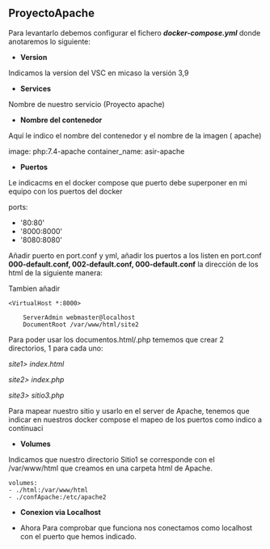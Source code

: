 ## ProyectoApache
Para levantarlo debemos configurar el fichero ***docker-compose.yml*** donde anotaremos lo siguiente:


* **Version**

Indicamos la version del VSC en micaso la versión 3,9

* **Services**

Nombre de nuestro servicio (Proyecto apache)

* **Nombre del contenedor**

Aquí le indico el nombre del contenedor y el nombre de la imagen ( apache)

image: php:7.4-apache
container_name: asir-apache

* **Puertos**

Le indicacms en el docker compose que puerto debe superponer en mi equipo con los puertos del docker

ports:
- '80:80'
- '8000:8000'
- '8080:8080'

Añadir puerto en port.conf y yml, añadir los puertos a los listen en port.conf **000-default.conf, 002-default.conf, 000-default.conf** la dirección de los html de la siguiente manera:

Tambien añadir  

```
<VirtualHost *:8000>
	
	ServerAdmin webmaster@localhost
	DocumentRoot /var/www/html/site2
```

Para poder usar los documentos.html/.php tememos que crear 2 directorios, 1 para cada uno:

_site1>
index.html_

_site2>
index.php_

_site3>
sitio3.php_

Para mapear nuestro sitio y usarlo en el server de Apache, tenemos que indicar en nuestros docker compose el mapeo de los puertos como indico a continuaci

* **Volumes**

Indicamos que nuestro directorio Sitio1 se corresponde con el /var/www/html que creamos en una carpeta html de Apache.

``` 
volumes:
- ./html:/var/www/html
- ./confApache:/etc/apache2
```
* **Conexion via Localhost**
 
- Ahora Para comprobar que funciona nos conectamos como localhost con el puerto que hemos indicado. 


